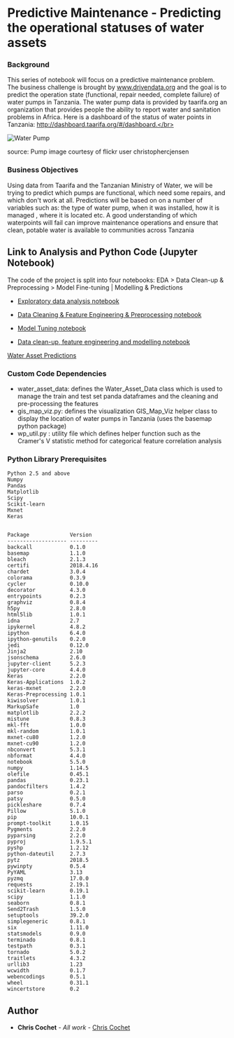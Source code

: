 # Predictive Maintenance - Predicting the operational statuses of water assets 

### Background

This series of notebook will focus on a  predictive maintenance problem. The business challenge is brought by www.drivendata.org and the goal is to  predict the operation state (functional, repair needed, complete failure) of water pumps in Tanzania. The water pump data is provided by taarifa.org an organization that provides people the ability to report water and sanitation problems in Africa. Here is a dashboard of the status of water points in Tanzania: http://dashboard.taarifa.org/#/dashboard.</br>

![Water Pump](http://drivendata.materials.s3.amazonaws.com/pumps/pumping.jpg) 

source: Pump image courtesy of flickr user christophercjensen


### Business Objectives

Using data from Taarifa and the Tanzanian Ministry of Water, we will be trying to predict which pumps are functional, which need some repairs, and which don't work at all. Predictions will be based on on a number of variables such as:  the type of water pump, when it was installed, how it is managed , where it is located etc. A good understanding of which waterpoints will fail can improve maintenance operations and ensure that clean, potable water is available to communities across Tanzania</br>

## Link to Analysis and Python Code (Jupyter Notebook)

The code of the project is split into four notebooks: EDA > Data Clean-up & Preprocessing  > Model Fine-tuning | Modelling & Predictions

* [Exploratory data analysis notebook](https://github.com/ChristopherCochet/Predictive-Maintenance/blob/master/Pump%20it%20Up%20-%20EDA.ipynb)

* [Data Cleaning & Feature Engineering & Preprocessing notebook](https://github.com/ChristopherCochet/Predictive-Maintenance/blob/master/Pump%20it%20Up%20-%20Data%20Clean-up%20and%20Preprocessing.ipynb)

* [Model Tuning notebook](https://github.com/ChristopherCochet/Predictive-Maintenance/blob/master/Pump%20it%20Up%20-%20Optimize%20Model%20Parameters.ipynb)

* [Data clean-up, feature engineering and modelling notebook](https://github.com/ChristopherCochet/Predictive-Maintenance/blob/master/Pump%20it%20Up%20-%20Modelling%20%26%20Prediction.ipynb)

[Water Asset Predictions](https://github.com/ChristopherCochet/Predictive-Maintenance/blob/master/Predictions.PNG)


### Custom Code Dependencies

* water_asset_data: defines the Water_Asset_Data class which is used to manage the train and test set panda dataframes and the cleaning and pre-processing the features 
* gis_map_viz.py: defines the visualization GIS_Map_Viz helper class to display the location of water pumps in Tanzania (uses the basemap python package)
* wp_util.py : utility file which defines helper function such as the Cramer's V statistic method for categorical feature correlation analysis

### Python Library Prerequisites

```
Python 2.5 and above
Numpy
Pandas
Matplotlib
Scipy
Scikit-learn
Mxnet
Keras


Package             Version  
------------------- ---------
backcall            0.1.0    
basemap             1.1.0    
bleach              2.1.3    
certifi             2018.4.16
chardet             3.0.4    
colorama            0.3.9    
cycler              0.10.0   
decorator           4.3.0    
entrypoints         0.2.3    
graphviz            0.8.4    
h5py                2.8.0    
html5lib            1.0.1    
idna                2.7      
ipykernel           4.8.2    
ipython             6.4.0    
ipython-genutils    0.2.0    
jedi                0.12.0   
Jinja2              2.10     
jsonschema          2.6.0    
jupyter-client      5.2.3    
jupyter-core        4.4.0    
Keras               2.2.0    
Keras-Applications  1.0.2    
keras-mxnet         2.2.0    
Keras-Preprocessing 1.0.1    
kiwisolver          1.0.1    
MarkupSafe          1.0      
matplotlib          2.2.2    
mistune             0.8.3    
mkl-fft             1.0.0    
mkl-random          1.0.1    
mxnet-cu80          1.2.0    
mxnet-cu90          1.2.0    
nbconvert           5.3.1    
nbformat            4.4.0    
notebook            5.5.0    
numpy               1.14.5   
olefile             0.45.1   
pandas              0.23.1   
pandocfilters       1.4.2    
parso               0.2.1    
patsy               0.5.0    
pickleshare         0.7.4    
Pillow              5.1.0    
pip                 10.0.1   
prompt-toolkit      1.0.15   
Pygments            2.2.0    
pyparsing           2.2.0    
pyproj              1.9.5.1  
pyshp               1.2.12   
python-dateutil     2.7.3    
pytz                2018.5   
pywinpty            0.5.4    
PyYAML              3.13     
pyzmq               17.0.0   
requests            2.19.1   
scikit-learn        0.19.1   
scipy               1.1.0    
seaborn             0.8.1    
Send2Trash          1.5.0    
setuptools          39.2.0   
simplegeneric       0.8.1    
six                 1.11.0   
statsmodels         0.9.0    
terminado           0.8.1    
testpath            0.3.1    
tornado             5.0.2    
traitlets           4.3.2    
urllib3             1.23     
wcwidth             0.1.7    
webencodings        0.5.1    
wheel               0.31.1   
wincertstore        0.2
```

## Author

* **Chris Cochet** - *All work* - [Chris Cochet](https://github.com/ChristopherCochet)